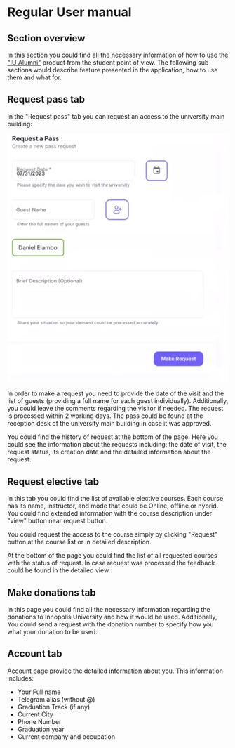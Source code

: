 # Regular User manual

## Section overview

In this section you could find all the necessary information of how to use the ["IU Alumni"](https://github.com/TheSharpOwl/inno-alumni-portal) product from the student point of view. The following sub sections would describe feature presented in the application, how to use them and what for.

## Request pass tab

In the "Request pass" tab you can request an access to the university main building:

![alt text](image.png)

In order to make a request you need to provide the date of the visit and the list of guests (providing a full name for each guest individually). Additionally, you could leave the comments regarding the visitor if needed. The request is processed within 2 working days. The pass could be found at the reception desk of the university main building in case it was approved.

You could find the history of request at the bottom of the page. Here you could see the information about the requests including: the date of visit, the request status, its creation date and the detailed information about the request.

## Request elective tab

In this tab you could find the list of available elective courses. Each course has its name, instructor, and mode that could be Online, offline or hybrid. You could find extended information with the course description under "view" button near request button.

You could request the access to the course simply by clicking "Request" button at the course list or in detailed description.

At the bottom of the page you could find the list of all requested courses with the status of request. In case request was processed the feedback could be found in the detailed view.

## Make donations tab

In this page you could find all the necessary information regarding the donations to Innopolis University and how it would be used. Additionally, You could send a request with the donation number to specify how you what your donation to be used.

## Account tab

Account page provide the detailed information about you. This information includes:

- Your Full name
- Telegram alias (without @)
- Graduation Track (if any)
- Current City
- Phone Number
- Graduation year
- Current company and occupation
